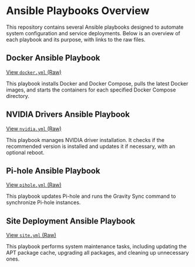 # Ansible Playbooks Overview

This repository contains several Ansible playbooks designed to automate system configuration and service deployments. Below is an overview of each playbook and its purpose, with links to the raw files.

## Docker Ansible Playbook

[View `docker.yml` (Raw)](https://raw.githubusercontent.com/hevel86/lazy_update/refs/heads/master/docker.yml)

This playbook installs Docker and Docker Compose, pulls the latest Docker images, and starts the containers for each specified Docker Compose directory.

## NVIDIA Drivers Ansible Playbook

[View `nvidia.yml` (Raw)](https://raw.githubusercontent.com/hevel86/lazy_update/refs/heads/master/nvidia.yml)

This playbook manages NVIDIA driver installation. It checks if the recommended version is installed and updates it if necessary, with an optional reboot.

## Pi-hole Ansible Playbook

[View `pihole.yml` (Raw)](https://raw.githubusercontent.com/hevel86/lazy_update/refs/heads/master/pihole.yml)

This playbook updates Pi-hole and runs the Gravity Sync command to synchronize Pi-hole instances.

## Site Deployment Ansible Playbook

[View `site.yml` (Raw)](https://raw.githubusercontent.com/hevel86/lazy_update/refs/heads/master/site.yml)

This playbook performs system maintenance tasks, including updating the APT package cache, upgrading all packages, and cleaning up unnecessary ones.
